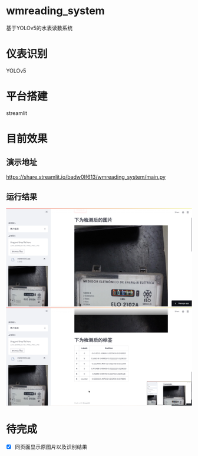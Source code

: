 # wmreading_system
基于YOLOv5的水表读数系统
# 仪表识别
YOLOv5
# 平台搭建
streamlit
# 目前效果
## 演示地址
https://share.streamlit.io/badw0lf613/wmreading_system/main.py
## 运行结果
![image](https://github.com/Badw0lf613/wmreading_system/blob/master/imgs/result3.png)
![image](https://github.com/Badw0lf613/wmreading_system/blob/master/imgs/result4.png)
# 待完成
- [x] 同页面显示原图片以及识别结果
